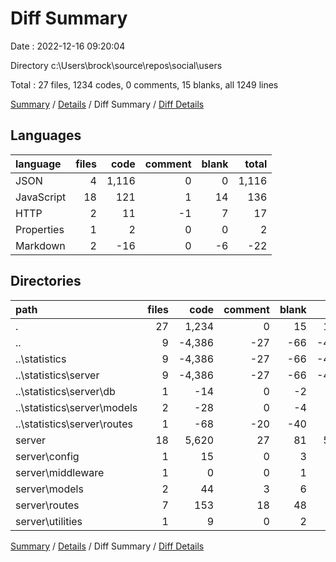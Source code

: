 # Diff Summary

Date : 2022-12-16 09:20:04

Directory c:\\Users\\brock\\source\\repos\\social\\users

Total : 27 files,  1234 codes, 0 comments, 15 blanks, all 1249 lines

[Summary](results.md) / [Details](details.md) / Diff Summary / [Diff Details](diff-details.md)

## Languages
| language | files | code | comment | blank | total |
| :--- | ---: | ---: | ---: | ---: | ---: |
| JSON | 4 | 1,116 | 0 | 0 | 1,116 |
| JavaScript | 18 | 121 | 1 | 14 | 136 |
| HTTP | 2 | 11 | -1 | 7 | 17 |
| Properties | 1 | 2 | 0 | 0 | 2 |
| Markdown | 2 | -16 | 0 | -6 | -22 |

## Directories
| path | files | code | comment | blank | total |
| :--- | ---: | ---: | ---: | ---: | ---: |
| . | 27 | 1,234 | 0 | 15 | 1,249 |
| .. | 9 | -4,386 | -27 | -66 | -4,479 |
| ..\\statistics | 9 | -4,386 | -27 | -66 | -4,479 |
| ..\\statistics\\server | 9 | -4,386 | -27 | -66 | -4,479 |
| ..\\statistics\\server\\db | 1 | -14 | 0 | -2 | -16 |
| ..\\statistics\\server\\models | 2 | -28 | 0 | -4 | -32 |
| ..\\statistics\\server\\routes | 1 | -68 | -20 | -40 | -128 |
| server | 18 | 5,620 | 27 | 81 | 5,728 |
| server\\config | 1 | 15 | 0 | 3 | 18 |
| server\\middleware | 1 | 0 | 0 | 1 | 1 |
| server\\models | 2 | 44 | 3 | 6 | 53 |
| server\\routes | 7 | 153 | 18 | 48 | 219 |
| server\\utilities | 1 | 9 | 0 | 2 | 11 |

[Summary](results.md) / [Details](details.md) / Diff Summary / [Diff Details](diff-details.md)